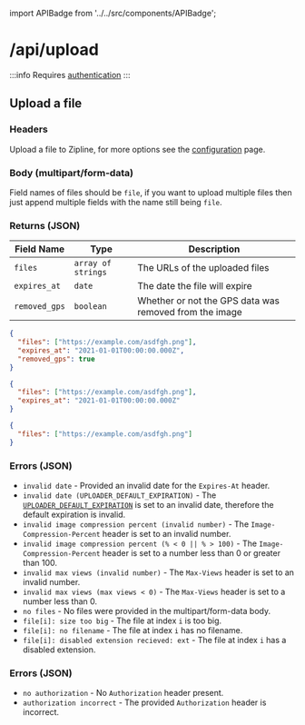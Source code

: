import APIBadge from '../../src/components/APIBadge';

# /api/upload

:::info
Requires [authentication](/docs/api#authentication)
:::

## <APIBadge type="POST" /> Upload a file

### Headers

Upload a file to Zipline, for more options see the [configuration](/docs/guides/upload-options) page.

### Body (multipart/form-data)

Field names of files should be `file`, if you want to upload multiple files then just append multiple fields with the name still being `file`.

### <APIBadge type="200" /> Returns (JSON)

| Field Name    | Type               | Description                                            |
| ------------- | ------------------ | ------------------------------------------------------ |
| `files`       | `array of strings` | The URLs of the uploaded files                         |
| `expires_at`  | `date`             | The date the file will expire                          |
| `removed_gps` | `boolean`          | Whether or not the GPS data was removed from the image |

```json
{
  "files": ["https://example.com/asdfgh.png"],
  "expires_at": "2021-01-01T00:00:00.000Z",
  "removed_gps": true
}
```

```json
{
  "files": ["https://example.com/asdfgh.png"],
  "expires_at": "2021-01-01T00:00:00.000Z"
}
```

```json
{
  "files": ["https://example.com/asdfgh.png"]
}
```

### <APIBadge type="400" /> Errors (JSON)

- `invalid date` - Provided an invalid date for the `Expires-At` header.
- `invalid date (UPLOADER_DEFAULT_EXPIRATION)` - The [`UPLOADER_DEFAULT_EXPIRATION`](/docs/config/uploader#uploader_default_expiration) is set to an invalid date, therefore the default expiration is invalid.
- `invalid image compression percent (invalid number)` - The `Image-Compression-Percent` header is set to an invalid number.
- `invalid image compression percent (% < 0 || % > 100)` - The `Image-Compression-Percent` header is set to a number less than 0 or greater than 100.
- `invalid max views (invalid number)` - The `Max-Views` header is set to an invalid number.
- `invalid max views (max views < 0)` - The `Max-Views` header is set to a number less than 0.
- `no files` - No files were provided in the multipart/form-data body.
- `file[i]: size too big` - The file at index `i` is too big.
- `file[i]: no filename` - The file at index `i` has no filename.
- `file[i]: disabled extension recieved: ext` - The file at index `i` has a disabled extension.

### <APIBadge type="401" /> Errors (JSON)

- `no authorization` - No `Authorization` header present.
- `authorization incorrect` - The provided `Authorization` header is incorrect.
